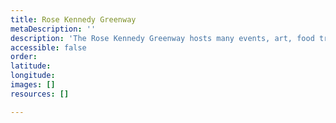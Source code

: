 ```yaml
---
title: Rose Kennedy Greenway
metaDescription: ''
description: 'The Rose Kennedy Greenway hosts many events, art, food trucks and more. '
accessible: false
order: 
latitude: 
longitude: 
images: []
resources: []

---
```


